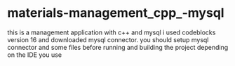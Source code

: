 # materials-management_cpp_-mysql
this is a management application with c++ and mysql 
i used codeblocks version 16 and downloaded mysql connector.
you should setup mysql connector and some files before running and building the project depending on the IDE you use 
